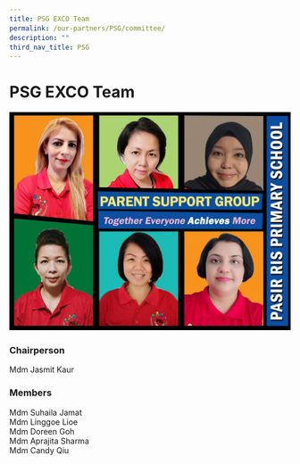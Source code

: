 ```yaml
---
title: PSG EXCO Team
permalink: /our-partners/PSG/committee/
description: ""
third_nav_title: PSG
---
```

# **PSG EXCO Team**

![](/images/2021_PSG-PHOTOS-scaled.jpg)

### Chairperson

Mdm Jasmit Kaur

### Members
Mdm Suhaila Jamat   
Mdm Linggoe Lioe   
Mdm Doreen Goh    
Mdm Aprajita Sharma    
Mdm Candy Qiu